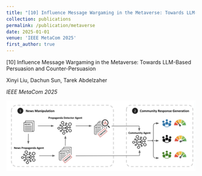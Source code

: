 ```yaml
---
title: "[10] Influence Message Wargaming in the Metaverse: Towards LLM-Based Persuasion and Counter-Persuasion"
collection: publications
permalink: /publication/metaverse
date: 2025-01-01
venue: 'IEEE MetaCom 2025'
first_author: true
---
```


[10] Influence Message Wargaming in the Metaverse: Towards LLM-Based Persuasion and Counter-Persuasion

Xinyi Liu, Dachun Sun, Tarek Abdelzaher

*IEEE MetaCom 2025*

![Paper 10 Image](../images/papers/10.png) 